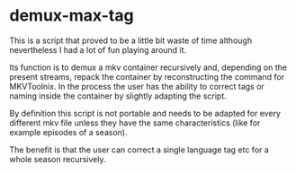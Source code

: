 # demux-max-tag

This is a script that proved to be a little bit waste of time although nevertheless I had a lot of fun playing around it.

Its function is to demux a mkv container recursively and, depending on the present streams, repack the container by reconstructing the command for MKVToolnix. In the process the user has the ability to correct tags or naming inside the container by slightly adapting the script.

By definition this script is not portable and needs to be adapted for every different mkv file unless they have the same characteristics (like for example episodes of a season).

The benefit is that the user can correct a single language tag etc for a whole season recursively.

